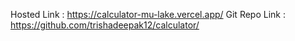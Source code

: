 Hosted Link : https://calculator-mu-lake.vercel.app/
Git Repo Link : https://github.com/trishadeepak12/calculator/
